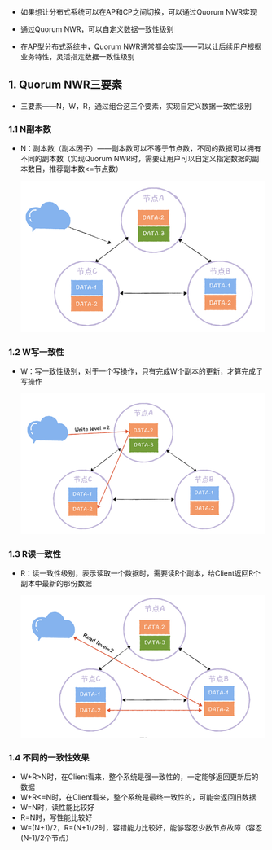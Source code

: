 * 如果想让分布式系统可以在AP和CP之间切换，可以通过Quorum NWR实现

* 通过Quorum NWR，可以自定义数据一致性级别

* 在AP型分布式系统中，Quorum NWR通常都会实现——可以让后续用户根据业务特性，灵活指定数据一致性级别



## 1. Quorum NWR三要素

* 三要素——N，W，R，通过组合这三个要素，实现自定义数据一致性级别

### 1.1 N副本数

* N：副本数（副本因子）——副本数可以不等于节点数，不同的数据可以拥有不同的副本数（实现Quorum NWR时，需要让用户可以自定义指定数据的副本数目，推荐副本数<=节点数）

  ![9](assert/9.png)

### 1.2 W写一致性

* W：写一致性级别，对于一个写操作，只有完成W个副本的更新，才算完成了写操作

  ![10](assert/10.png)

### 1.3 R读一致性

* R：读一致性级别，表示读取一个数据时，需要读R个副本，给Client返回R个副本中最新的那份数据

  ![11](assert/11.png)

### 1.4 不同的一致性效果

* W+R>N时，在Client看来，整个系统是强一致性的，一定能够返回更新后的数据
* W+R<=N时，在Client看来，整个系统是最终一致性的，可能会返回旧数据
* W=N时，读性能比较好
* R=N时，写性能比较好
* W=(N+1)/2，R=(N+1)/2时，容错能力比较好，能够容忍少数节点故障（容忍(N-1)/2个节点）

